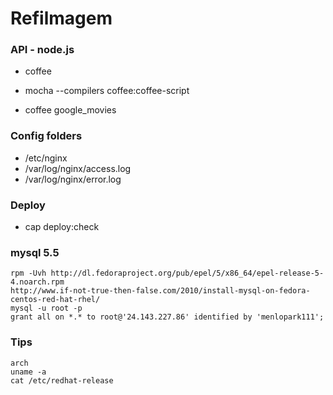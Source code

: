 # Refilmagem

### API - node.js
* coffee <file>
* mocha --compilers coffee:coffee-script

* coffee google_movies

### Config folders
* /etc/nginx
* /var/log/nginx/access.log
* /var/log/nginx/error.log

### Deploy
* cap deploy:check

### mysql 5.5
	rpm -Uvh http://dl.fedoraproject.org/pub/epel/5/x86_64/epel-release-5-4.noarch.rpm
	http://www.if-not-true-then-false.com/2010/install-mysql-on-fedora-centos-red-hat-rhel/
	mysql -u root -p
	grant all on *.* to root@'24.143.227.86' identified by 'menlopark111';


### Tips
	arch
	uname -a
	cat /etc/redhat-release